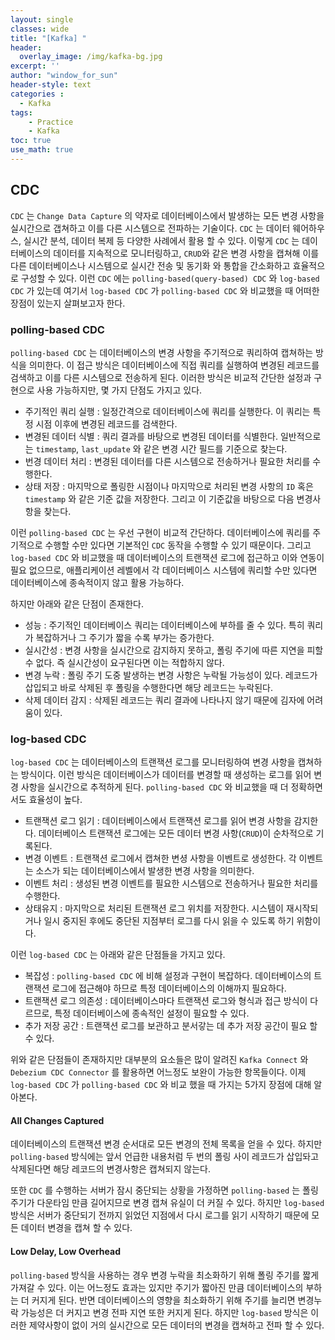 ```yaml
--- 
layout: single
classes: wide
title: "[Kafka] "
header:
  overlay_image: /img/kafka-bg.jpg
excerpt: ''
author: "window_for_sun"
header-style: text
categories :
  - Kafka
tags:
    - Practice
    - Kafka
toc: true
use_math: true
---  
```


## CDC
`CDC` 는 `Change Data Capture` 의 약자로 데이터베이스에서 발생하는 모든 변경 사항을 실시간으로 갭쳐하고 이를 다른 시스템으로 전파하는 기술이다. 
`CDC` 는 데이터 웨어하우스, 실시간 분석, 데이터 복제 등 다양한 사례에서 활용 할 수 있다. 
이렇게 `CDC` 는 데이터베이스의 데이터를 지속적으로 모니터링하고, 
`CRUD`와 같은 변경 사항을 캡쳐해 이를 다른 데이터베이스나 시스템으로 실시간 전송 및 동기화 와 통합을 간소화하고 효율적으로 구성할 수 있다. 
이런 `CDC` 에는 `polling-based(query-based) CDC` 와 `log-based CDC` 가 있는데 여기서 `log-based CDC` 가 `polling-based CDC` 와 
비교했을 때 어떠한 장점이 있는지 살펴보고자 한다.  

### polling-based CDC
`polling-based CDC` 는 데이터베이스의 변경 사항을 주기적으로 쿼리하여 캡쳐하는 방식을 의미한다. 
이 접근 방식은 데이터베이스에 직접 쿼리를 실행하여 변경된 레코드를 검색하고 이를 다른 시스템으로 전송하게 된다. 
이러한 방식은 비교적 간단한 설정과 구현으로 사용 가능하지만, 
몇 가지 단점도 가지고 있다.  

- 주기적인 쿼리 실행 : 일정간격으로 데이터베이스에 쿼리를 실행한다. 이 쿼리는 특정 시점 이후에 변경된 레코드를 검색한다. 
- 변경된 데이터 식별 : 쿼리 결과를 바탕으로 변경된 데이터를 식별한다. 일반적으로는 `timestamp`, `last_update` 와 같은 변경 시간 필드를 기준으로 찾는다. 
- 번경 데이터 처리 : 변경된 데이터를 다른 시스템으로 전송하거나 필요한 처리를 수행한다. 
- 상태 저장 : 마지막으로 폴링한 시점이나 마지막으로 처리된 변경 사항의 `ID` 혹은 `timestamp` 와 같은 기준 값을 저장한다. 그리고 이 기준값을 바탕으로 다음 변경사항을 찾는다. 

이런 `polling-based CDC` 는 우선 구현이 비교적 간단하다. 
데이터베이스에 쿼리를 주기적으로 수행할 수만 있다면 기본적인 `CDC` 동작을 수행할 수 있기 때문이다. 
그리고 `log-based CDC` 와 비교했을 때 데이터베이스의 트랜잭션 로그에 접근하고 이와 연동이 필요 없으므로, 
애플리케이션 레벨에서 각 데이터베이스 시스템에 쿼리할 수만 있다면 데이터베이스에 종속적이지 않고 활용 가능하다.  

하지만 아래와 같은 단점이 존재한다. 

- 성능 : 주기적인 데이터베이스 쿼리는 데이터베이스에 부하를 줄 수 있다. 특히 쿼리가 복잡하거나 그 주기가 짧을 수록 부가는 증가한다. 
- 실시간성 : 변경 사항을 실시간으로 감지하지 못하고, 폴링 주기에 따른 지연을 피할 수 없다. 즉 실시간성이 요구된다면 이는 적합하지 않다. 
- 변경 누락 : 폴링 주기 도중 발생하는 변경 사항은 누락될 가능성이 있다. 레코드가 삽입되고 바로 삭제된 후 폴링을 수행한다면 해당 레코드는 누락된다. 
- 삭제 데이터 감지 : 삭제된 레코드는 쿼리 결과에 나타나지 않기 때문에 김자에 어려움이 있다. 


### log-based CDC
`log-based CDC` 는 데이터베이스의 트랜잭션 로그를 모니터링하여 변경 사항을 캡쳐하는 방식이다. 
이런 방식은 데이터베이스가 데이터를 변경할 때 생성하는 로그를 읽어 변경 사항을 실시간으로 추적하게 된다. 
`polling-based CDC` 와 비교했을 때 더 정확하면서도 효율성이 높다.  

- 트랜잭션 로그 읽기 : 데이터베이스에서 트랜잭션 로그를 읽어 변경 사항을 감지한다. 데이터베이스 트랜잭션 로그에는 모든 데이터 변경 사항(`CRUD`)이 순차적으로 기록된다. 
- 변경 이벤트 : 트랜잭션 로그에서 캡쳐한 변셩 사항을 이벤트로 생성한다. 각 이벤트는 소스가 되는 데이터베이스에서 발생한 변경 사항을 의미한다. 
- 이벤트 처리 : 생성된 변경 이벤트를 필요한 시스템으로 전송하거나 필요한 처리를 수행한다. 
- 상태유지 : 마지막으로 처리된 트랜잭션 로그 위치를 저장한다. 시스템이 재시작되거나 일시 중지된 후에도 중단된 지점부터 로그를 다시 읽을 수 있도록 하기 위함이다. 

이런 `log-based CDC` 는 아래와 같은 단점들을 가지고 있다. 

- 복잡성 : `polling-based CDC` 에 비해 설정과 구현이 복잡하다. 데이터베이스의 트랜잭션 로그에 접근해야 하므로 특정 데이터베이스의 이해까지 필요하다. 
- 트랜잭션 로그 의존성 : 데이터베이스마다 트랜잭션 로그와 형식과 접근 방식이 다르므로, 특정 데이터베이스에 종속적인 설정이 필요할 수 있다. 
- 추가 저장 공간 : 트랜잭션 로그를 보관하고 분서갛는 데 추가 저장 공간이 필요 할 수 있다.  

위와 같은 단점들이 존재하지만 대부분의 요소들은 많이 알려진 `Kafka Connect` 와 `Debezium CDC Connector` 를 활용하면 어느정도 보완이 가능한 항목들이다. 
이제 `log-based CDC` 가 `polling-based CDC` 와 비교 했을 때 가지는 5가지 장점에 대해 알아본다.  

#### All Changes Captured
데이터베이스의 트랜잭션 변경 순서대로 모든 변경의 전체 목록을 얻을 수 있다.
하지만 `polling-based` 방식에는 앞서 언급한 내용처럼 두 번의 폴링 사이 레코드가 삽입돠고 삭제된다면 해당 레코드의 변경사항은 캡쳐되지 않는다.

또한 `CDC` 를 수행하는 서버가 잠시 중단되는 상황을 가정하면 `polling-based` 는 폴링 주기가 다운타임 만큼 길어지므로 변경 캡쳐 유실이 더 커질 수 있다.
하지만 `log-based` 방식은 서버가 중단되기 전까지 읽었던 지점에서 다시 로그를 읽기 시작하기 때문에 모든 데이터 변경을 캡쳐 할 수 있다.

#### Low Delay, Low Overhead
`polling-based` 방식을 사용하는 경우 변경 누락을 최소화하기 위해 폴링 주기를 짧게 가져갈 수 있다.
이는 어느정도 효과는 있지만 주기가 짧아진 만큼 데이터베이스의 부하는 더 커지게 된다.
반면 데이터베이스의 영향을 최소화하기 위해 주기를 늘리면 변경누락 가능성은 더 커지고 변경 전파 지연 또한 커지게 된다.
하지만 `log-based` 방식은 이러한 제약사항이 없이 거의 실시간으로 모든 데이터의 변경을 캡쳐하고 전파 할 수 있다.

